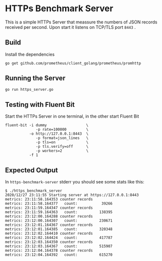 # HTTPs Benchmark Server

This is a simple HTTPs Server that meassure the numbers of JSON records received per second.
Upon start it listens on TCP/TLS port ```8443``` .

## Build

Install the dependencies

```
go get github.com/prometheus/client_golang/prometheus/promhttp
```

## Running the Server

```sh
go run https_server.go
```

## Testing with Fluent Bit

Start the HTTPs Server in one terminal, in the other start Fluent Bit

```
fluent-bit -i dummy                  \
              -p rate=100000         \
           -o http://127.0.0.1:8443  \
              -p format=json_lines   \
              -p tls=on              \
              -p tls.verify=off      \
              -p workers=2           \
           -f 1
```

## Expected Output

In ```https-benchmark-server``` stderr you should see some stats like this:


```
$ ./https_benchmark_server
2020/12/27 23:11:55 Starting server at https://127.0.0.1:8443
metrics: 23:11:58.164353 counter records
metrics: 23:11:58.164377   count:           39266
metrics: 23:11:59.164347 counter records
metrics: 23:11:59.164363   count:          138395
metrics: 23:12:00.164288 counter records
metrics: 23:12:00.164307   count:          230671
metrics: 23:12:01.164367 counter records
metrics: 23:12:01.164385   count:          320348
metrics: 23:12:02.164410 counter records
metrics: 23:12:02.164424   count:          417787
metrics: 23:12:03.164350 counter records
metrics: 23:12:03.164367   count:          515907
metrics: 23:12:04.164378 counter records
metrics: 23:12:04.164392   count:          615270

```
